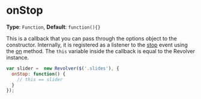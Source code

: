 # onStop

**Type**: `Function`, **Default**: `function(){}`

This is a callback that you can pass through the options object to the constructor. Internally, it is registered as a listener to the [stop](../events/stop.md) event using the [on](../methods/on.md) method. The `this` variable inside the callback is equal to the Revolver instance.

```javascript
var slider =  new Revolver($('.slides'), {
  onStop: function() {
    // this == slider
  }
});
```